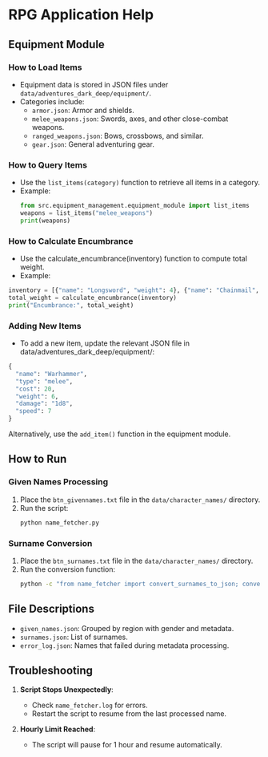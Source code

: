 # RPG Application Help

## Equipment Module
### How to Load Items
- Equipment data is stored in JSON files under `data/adventures_dark_deep/equipment/`.
- Categories include:
  - `armor.json`: Armor and shields.
  - `melee_weapons.json`: Swords, axes, and other close-combat weapons.
  - `ranged_weapons.json`: Bows, crossbows, and similar.
  - `gear.json`: General adventuring gear.

### How to Query Items
- Use the `list_items(category)` function to retrieve all items in a category.
- Example:
  ```python
  from src.equipment_management.equipment_module import list_items
  weapons = list_items("melee_weapons")
  print(weapons)
  
### How to Calculate Encumbrance
- Use the calculate_encumbrance(inventory) function to compute total weight.
- Example:
```python 
inventory = [{"name": "Longsword", "weight": 4}, {"name": "Chainmail", "weight": 40}]
total_weight = calculate_encumbrance(inventory)
print("Encumbrance:", total_weight)
```
### Adding New Items
- To add a new item, update the relevant JSON file in data/adventures_dark_deep/equipment/:
``` python 
{
  "name": "Warhammer",
  "type": "melee",
  "cost": 20,
  "weight": 6,
  "damage": "1d8",
  "speed": 7
}
```

Alternatively, use the ```add_item()``` function in the equipment module.

## How to Run
### Given Names Processing
1. Place the `btn_givennames.txt` file in the `data/character_names/` directory.
2. Run the script:
   ```bash
   python name_fetcher.py
   ```

### Surname Conversion
1. Place the `btn_surnames.txt` file in the `data/character_names/` directory.
2. Run the conversion function:
   ```bash
   python -c "from name_fetcher import convert_surnames_to_json; convert_surnames_to_json('data/character_names/btn_surnames.txt', 'data/character_names/surnames.json')"
   ```

## File Descriptions
- `given_names.json`: Grouped by region with gender and metadata.
- `surnames.json`: List of surnames.
- `error_log.json`: Names that failed during metadata processing.

## Troubleshooting
1. **Script Stops Unexpectedly**:
   - Check `name_fetcher.log` for errors.
   - Restart the script to resume from the last processed name.

2. **Hourly Limit Reached**:
   - The script will pause for 1 hour and resume automatically.
